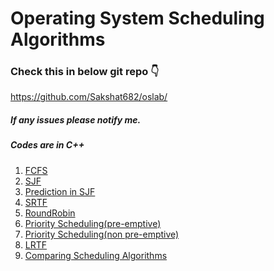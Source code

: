# Operating System Scheduling Algorithms
### Check this in below git repo 👇
https://github.com/Sakshat682/oslab/
##### If any issues please notify me.
##### Codes are in C++
1. [FCFS](https://github.com/Sakshat682/oslab/blob/main/fcfs(practice)/main.cpp)
2. [SJF](https://github.com/Sakshat682/oslab/blob/main/sjf_scheduling.cpp)
3. [Prediction in SJF](https://github.com/Sakshat682/oslab/blob/main/Prediction%20in%20sjf.docx)
4. [SRTF](https://github.com/Sakshat682/oslab/blob/main/srtf(practice)/main.cpp)
5. [RoundRobin](https://github.com/Sakshat682/oslab/blob/main/roundrobin(practice)/main.cpp)
6. [Priority Scheduling(pre-emptive)](https://github.com/Sakshat682/oslab/blob/main/priority_scheduling(pre-emptive)/main.cpp)
7. [Priority Scheduling(non pre-emptive)](https://github.com/Sakshat682/oslab/blob/main/priority_scheduling/main.cpp)
8. [LRTF](https://github.com/Sakshat682/oslab/blob/main/LRTF/main.cpp) 
9. [Comparing Scheduling Algorithms](https://github.com/Sakshat682/oslab/blob/main/OS_asssignment.docx)
